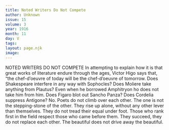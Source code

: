 ```yaml
---
title: Noted Writers Do Not Compete
author: Unknown
issue: 15
volume: 3
year: 1916
month: 11
day: V
tags:
layout: page.njk
image:
---
```

NOTED WRITERS DO NOT COMPETE      In attempting to explain how it is that great works of literature endure through the ages, Victor Higo says that, “the chef-d’oeuvre of today will be the chef-d’oeuvre of tomorrow. Does Shakespeare interfere in any way with Sophocles? Does Moliere take anything from Plautus? Even when he borrowed Amphitryon ho does not take him from him. Does Figaro blot out Sancho Panza? Does Cordelia suppress Antigone? No. Poets do not climb over each other. The one is not the stepping-stone of the other. They rise up alone, without any other lever than themselves. They do not tread their equal under foot. Those who rank first in the field respect those who came before them. They succeed, they do not replace each other. The beautiful does not drive away the beautiful. 




